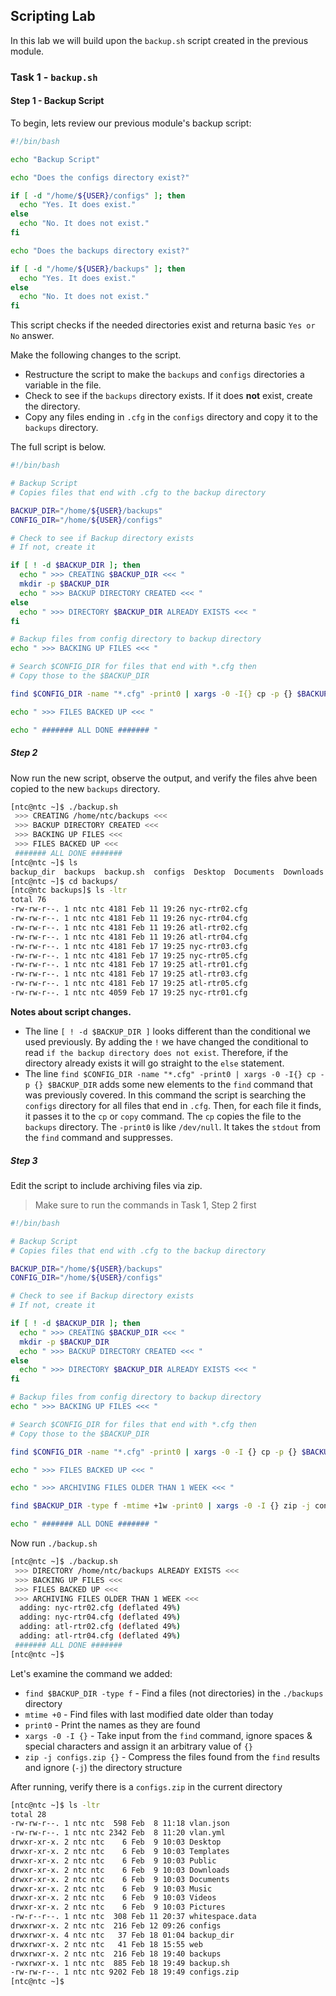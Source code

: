 ## Scripting Lab

In this lab we will build upon the `backup.sh` script created in the previous module.

### Task 1 - `backup.sh`

#### Step 1 - Backup Script

To begin, lets review our previous module's backup script:

```bash
#!/bin/bash

echo "Backup Script"

echo "Does the configs directory exist?"

if [ -d "/home/${USER}/configs" ]; then
  echo "Yes. It does exist."
else
  echo "No. It does not exist."
fi

echo "Does the backups directory exist?"

if [ -d "/home/${USER}/backups" ]; then
  echo "Yes. It does exist."
else
  echo "No. It does not exist."
fi
```

This script checks if the needed directories exist and returna basic `Yes or No` answer.

Make the following changes to the script.

* Restructure the script to make the `backups` and `configs` directories a variable in the file.
* Check to see if the `backups` directory exists.  If it does **not** exist, create the directory.
* Copy any files ending in `.cfg` in the `configs` directory and copy it to the `backups` directory.

The full script is below.

```bash
#!/bin/bash

# Backup Script
# Copies files that end with .cfg to the backup directory

BACKUP_DIR="/home/${USER}/backups"
CONFIG_DIR="/home/${USER}/configs"

# Check to see if Backup directory exists
# If not, create it

if [ ! -d $BACKUP_DIR ]; then
  echo " >>> CREATING $BACKUP_DIR <<< "
  mkdir -p $BACKUP_DIR
  echo " >>> BACKUP DIRECTORY CREATED <<< "
else
  echo " >>> DIRECTORY $BACKUP_DIR ALREADY EXISTS <<< "
fi

# Backup files from config directory to backup directory
echo " >>> BACKING UP FILES <<< "

# Search $CONFIG_DIR for files that end with *.cfg then
# Copy those to the $BACKUP_DIR

find $CONFIG_DIR -name "*.cfg" -print0 | xargs -0 -I{} cp -p {} $BACKUP_DIR

echo " >>> FILES BACKED UP <<< "

echo " ####### ALL DONE ####### "
```

##### Step 2

Now run the new script, observe the output, and verify the files ahve been copied to the new `backups` directory.

```bash
[ntc@ntc ~]$ ./backup.sh 
 >>> CREATING /home/ntc/backups <<< 
 >>> BACKUP DIRECTORY CREATED <<< 
 >>> BACKING UP FILES <<< 
 >>> FILES BACKED UP <<< 
 ####### ALL DONE ####### 
[ntc@ntc ~]$ ls
backup_dir  backups  backup.sh  configs  Desktop  Documents  Downloads  Music  Pictures  Public  Templates  Videos  vlan.json  vlan.yml  web  whitespace.data
[ntc@ntc ~]$ cd backups/
[ntc@ntc backups]$ ls -ltr
total 76
-rw-rw-r--. 1 ntc ntc 4181 Feb 11 19:26 nyc-rtr02.cfg
-rw-rw-r--. 1 ntc ntc 4181 Feb 11 19:26 nyc-rtr04.cfg
-rw-rw-r--. 1 ntc ntc 4181 Feb 11 19:26 atl-rtr02.cfg
-rw-rw-r--. 1 ntc ntc 4181 Feb 11 19:26 atl-rtr04.cfg
-rw-rw-r--. 1 ntc ntc 4181 Feb 17 19:25 nyc-rtr03.cfg
-rw-rw-r--. 1 ntc ntc 4181 Feb 17 19:25 nyc-rtr05.cfg
-rw-rw-r--. 1 ntc ntc 4181 Feb 17 19:25 atl-rtr01.cfg
-rw-rw-r--. 1 ntc ntc 4181 Feb 17 19:25 atl-rtr03.cfg
-rw-rw-r--. 1 ntc ntc 4181 Feb 17 19:25 atl-rtr05.cfg
-rw-rw-r--. 1 ntc ntc 4059 Feb 17 19:25 nyc-rtr01.cfg
```

**Notes about script changes.**

* The line `[ ! -d $BACKUP_DIR ]` looks different than the conditional we used previously.  By adding the `!` we have changed the conditional to read `if the backup directory does not exist`.  Therefore, if the directory already exists it will go straight to the `else` statement.
* The line `find $CONFIG_DIR -name "*.cfg" -print0 | xargs -0 -I{} cp -p {} $BACKUP_DIR` adds some new elements to the `find` command that was previously covered.  In this command the script is searching the `configs` directory for all files that end in `.cfg`.  Then, for each file it finds, it passes it to the `cp` or `copy` command.  The `cp` copies the file to the `backups` directory.  The `-print0` is like `/dev/null`.  It takes the `stdout` from the `find` command and suppresses.



##### Step 3


Edit the script to include archiving files via zip.

> Make sure to run the commands in Task 1, Step 2 first

```bash
#!/bin/bash

# Backup Script
# Copies files that end with .cfg to the backup directory

BACKUP_DIR="/home/${USER}/backups"
CONFIG_DIR="/home/${USER}/configs"

# Check to see if Backup directory exists
# If not, create it

if [ ! -d $BACKUP_DIR ]; then
  echo " >>> CREATING $BACKUP_DIR <<< "
  mkdir -p $BACKUP_DIR
  echo " >>> BACKUP DIRECTORY CREATED <<< "
else
  echo " >>> DIRECTORY $BACKUP_DIR ALREADY EXISTS <<< "
fi

# Backup files from config directory to backup directory
echo " >>> BACKING UP FILES <<< "

# Search $CONFIG_DIR for files that end with *.cfg then
# Copy those to the $BACKUP_DIR

find $CONFIG_DIR -name "*.cfg" -print0 | xargs -0 -I {} cp -p {} $BACKUP_DIR

echo " >>> FILES BACKED UP <<< "

echo " >>> ARCHIVING FILES OLDER THAN 1 WEEK <<< "

find $BACKUP_DIR -type f -mtime +1w -print0 | xargs -0 -I {} zip -j configs.zip {}

echo " ####### ALL DONE ####### "
```

Now run `./backup.sh` 

```bash
[ntc@ntc ~]$ ./backup.sh  
 >>> DIRECTORY /home/ntc/backups ALREADY EXISTS <<< 
 >>> BACKING UP FILES <<< 
 >>> FILES BACKED UP <<< 
 >>> ARCHIVING FILES OLDER THAN 1 WEEK <<< 
  adding: nyc-rtr02.cfg (deflated 49%)
  adding: nyc-rtr04.cfg (deflated 49%)
  adding: atl-rtr02.cfg (deflated 49%)
  adding: atl-rtr04.cfg (deflated 49%)
 ####### ALL DONE ####### 
[ntc@ntc ~]$
```   

Let's examine the command we added:

- `find $BACKUP_DIR -type f` - Find a files (not directories) in the `./backups` directory
- `mtime +0` - Find files with last modified date older than today
- `print0` - Print the names as they are found
- `xargs -0 -I {}` - Take input from the `find` command, ignore spaces & special characters and assign it an arbitrary value of `{}`
- `zip -j configs.zip {}` - Compress the files found from the `find` results and ignore (`-j`) the directory structure

After running, verify there is a `configs.zip` in the current directory

```bash
[ntc@ntc ~]$ ls -ltr
total 28
-rw-rw-r--. 1 ntc ntc  598 Feb  8 11:18 vlan.json
-rw-rw-r--. 1 ntc ntc 2342 Feb  8 11:20 vlan.yml
drwxr-xr-x. 2 ntc ntc    6 Feb  9 10:03 Desktop
drwxr-xr-x. 2 ntc ntc    6 Feb  9 10:03 Templates
drwxr-xr-x. 2 ntc ntc    6 Feb  9 10:03 Public
drwxr-xr-x. 2 ntc ntc    6 Feb  9 10:03 Downloads
drwxr-xr-x. 2 ntc ntc    6 Feb  9 10:03 Documents
drwxr-xr-x. 2 ntc ntc    6 Feb  9 10:03 Music
drwxr-xr-x. 2 ntc ntc    6 Feb  9 10:03 Videos
drwxr-xr-x. 2 ntc ntc    6 Feb  9 10:03 Pictures
-rw-r--r--. 1 ntc ntc  308 Feb 11 20:37 whitespace.data
drwxrwxr-x. 2 ntc ntc  216 Feb 12 09:26 configs
drwxrwxr-x. 4 ntc ntc   37 Feb 18 01:04 backup_dir
drwxrwxr-x. 2 ntc ntc   41 Feb 18 15:55 web
drwxrwxr-x. 2 ntc ntc  216 Feb 18 19:40 backups
-rwxrwxr-x. 1 ntc ntc  885 Feb 18 19:49 backup.sh
-rw-rw-r--. 1 ntc ntc 9202 Feb 18 19:49 configs.zip
[ntc@ntc ~]$ 
```

